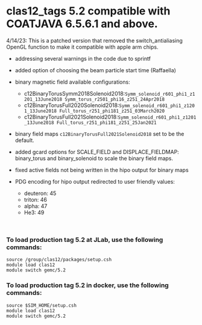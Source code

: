 # clas12_tags 5.2 compatible with COATJAVA 6.5.6.1 and above.

4/14/23: This is a patched version that removed the switch_antialiasing OpenGL function to make it compatible with apple arm chips.

- addressing several warnings in the code due to sprintf 
- added option of choosing the beam particle start time (Raffaella) 
- binary magnetic field available configurations: 

  - c12BinaryTorusSymm2018Solenoid2018:`Symm_solenoid_r601_phi1_z1201_13June2018 Symm_torus_r2501_phi16_z251_24Apr2018`
  - c12BinaryTorusFull2020Solenoid2018:`Symm_solenoid_r601_phi1_z1201_13June2018 Full_torus_r251_phi181_z251_03March2020`
  - c12BinaryTorusFull2021Solenoid2018:`Symm_solenoid_r601_phi1_z1201_13June2018 Full_torus_r251_phi181_z251_25Jan2021`

- binary field maps `c12BinaryTorusFull2021Solenoid2018` set to be the default.
- added gcard options for SCALE_FIELD and DISPLACE_FIELDMAP: binary_torus and binary_solenoid to scale the binary field maps.
- fixed active fields not being written in the hipo output for binary maps
- PDG encoding for hipo output redirected to user friendly values: 
  - deuteron: 45
  - triton: 46
  - alpha: 47
  - He3: 49


<br>

### To load production tag 5.2 at JLab, use the following commands:

```
source /group/clas12/packages/setup.csh
module load clas12
module switch gemc/5.2
```

### To load production tag 5.2 in docker, use the following commands:

```
source $SIM_HOME/setup.csh
module load clas12
module switch gemc/5.2
```

<br>
   